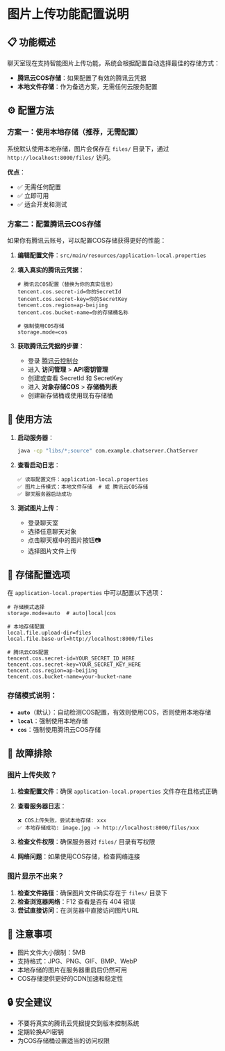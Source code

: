 # 图片上传功能配置说明

## 📋 功能概述

聊天室现在支持智能图片上传功能，系统会根据配置自动选择最佳的存储方式：
- **腾讯云COS存储**：如果配置了有效的腾讯云凭据
- **本地文件存储**：作为备选方案，无需任何云服务配置

## ⚙️ 配置方法

### 方案一：使用本地存储（推荐，无需配置）

系统默认使用本地存储，图片会保存在 `files/` 目录下，通过 `http://localhost:8000/files/` 访问。

**优点**：
- ✅ 无需任何配置
- ✅ 立即可用
- ✅ 适合开发和测试

### 方案二：配置腾讯云COS存储

如果你有腾讯云账号，可以配置COS存储获得更好的性能：

1. **编辑配置文件**：`src/main/resources/application-local.properties`

2. **填入真实的腾讯云凭据**：
   ```properties
   # 腾讯云COS配置（替换为你的真实信息）
   tencent.cos.secret-id=你的SecretId
   tencent.cos.secret-key=你的SecretKey
   tencent.cos.region=ap-beijing
   tencent.cos.bucket-name=你的存储桶名称

   # 强制使用COS存储
   storage.mode=cos
   ```

3. **获取腾讯云凭据的步骤**：
   - 登录 [腾讯云控制台](https://console.cloud.tencent.com/)
   - 进入 **访问管理** > **API密钥管理**
   - 创建或查看 SecretId 和 SecretKey
   - 进入 **对象存储COS** > **存储桶列表**
   - 创建新存储桶或使用现有存储桶

## 🚀 使用方法

1. **启动服务器**：
   ```bash
   java -cp "libs/*;source" com.example.chatserver.ChatServer
   ```

2. **查看启动日志**：
   ```
   ✅ 读取配置文件：application-local.properties
   ✅ 图片上传模式：本地文件存储  # 或 腾讯云COS存储
   ✅ 聊天服务器启动成功
   ```

3. **测试图片上传**：
   - 登录聊天室
   - 选择任意聊天对象
   - 点击聊天框中的图片按钮📷
   - 选择图片文件上传

## 📂 存储配置选项

在 `application-local.properties` 中可以配置以下选项：

```properties
# 存储模式选择
storage.mode=auto  # auto|local|cos

# 本地存储配置
local.file.upload-dir=files
local.file.base-url=http://localhost:8000/files

# 腾讯云COS配置
tencent.cos.secret-id=YOUR_SECRET_ID_HERE
tencent.cos.secret-key=YOUR_SECRET_KEY_HERE
tencent.cos.region=ap-beijing
tencent.cos.bucket-name=your-bucket-name
```

### 存储模式说明：

- **`auto`**（默认）：自动检测COS配置，有效则使用COS，否则使用本地存储
- **`local`**：强制使用本地存储
- **`cos`**：强制使用腾讯云COS存储

## 🔧 故障排除

### 图片上传失败？

1. **检查配置文件**：确保 `application-local.properties` 文件存在且格式正确

2. **查看服务器日志**：
   ```
   ❌ COS上传失败，尝试本地存储: xxx
   ✅ 本地存储成功: image.jpg -> http://localhost:8000/files/xxx
   ```

3. **检查文件权限**：确保服务器对 `files/` 目录有写权限

4. **网络问题**：如果使用COS存储，检查网络连接

### 图片显示不出来？

1. **检查文件路径**：确保图片文件确实存在于 `files/` 目录下
2. **检查浏览器网络**：F12 查看是否有 404 错误
3. **尝试直接访问**：在浏览器中直接访问图片URL

## 📝 注意事项

- 图片文件大小限制：5MB
- 支持格式：JPG、PNG、GIF、BMP、WebP
- 本地存储的图片在服务器重启后仍然可用
- COS存储提供更好的CDN加速和稳定性

## 🔒 安全建议

- 不要将真实的腾讯云凭据提交到版本控制系统
- 定期轮换API密钥
- 为COS存储桶设置适当的访问权限 